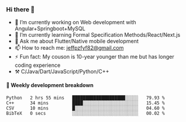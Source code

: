### Hi there 👋

- 🔭 I’m currently working on Web development with Angular+Springboot+MySQL
- 🌱 I’m currently learning Formal Specification Methods/React/Next.js
- 💬 Ask me about Flutter/Native mobile development
- 📫 How to reach me: jeffpzfyf82@gmail.com
- ⚡ Fun fact: My couson is 10-year younger than me but has longer coding experience
- ⚒️ C/Java/Dart/JavaScript/Python/C++


#### 📝 Weekly development breakdown

<!--START_SECTION:waka-->

```text
Python   2 hrs 55 mins   ████████████████████░░░░░   79.93 %
C++      34 mins         ████░░░░░░░░░░░░░░░░░░░░░   15.45 %
CSV      10 mins         █░░░░░░░░░░░░░░░░░░░░░░░░   04.60 %
BibTeX   0 secs          ░░░░░░░░░░░░░░░░░░░░░░░░░   00.02 %
```

<!--END_SECTION:waka-->
